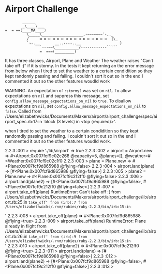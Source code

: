 Airport Challenge
=================

```
        ______
        _\____\___
=  = ==(____MA____)
          \_____\___________________,-~~~~~~~`-.._
          /     o o o o o o o o o o o o o o o o  |\_
          `~-.__       __..----..__                  )
                `---~~\___________/------------`````
                =  ===(_________)

```
It has three classes, Airport, Plane and Weather
The weather raises "Can't take off :(" if it is stormy.  In the tests it kept returning an the error message from below when I tired to set the weather to a certain condidition so they kept randomly passing and failing. I couldn't sort it out so in the end I commented it out so the other features woudld work

WARNING: An expectation of `:stormy?` was set on `nil`. To allow expectations on `nil` and suppress this message, set `config.allow_message_expectations_on_nil` to `true`. To disallow expectations on `nil`, set `config.allow_message_expectations_on_nil` to `false`. Called from /Users/elizabethwicks/Documents/Makers/airport/airport_challenge/spec/airport_spec.rb:17:in `block (3 levels) in <top (required)>'. 

when I tired to set the weather to a certain condidition so they kept randomdly passing and failing. I couldn't sort it out so in the end I commented it out so the other features woudld work. 


2.2.3 :001 > require './lib/airport'
 => true
2.2.3 :002 > airport = Airport.new
 => #<Airport:0x007fcf9c02c268 @capacity=5, @planes=[], @weather=#<Weather:0x007fcf9c02c1f0
2.2.3 :003 > plane = Plane.new
 => #<Plane:0x007fcf9d865988 @flying=false>
2.2.3 :004 > airport.land(plane)
 => [#<Plane:0x007fcf9d865988 @flying=false>]
2.2.3 :005 > plane2 = Plane.new
 => #<Plane:0x007fcf9c212ff0 @flying=false>
2.2.3 :006 > airport.land(plane2)
 => [#<Plane:0x007fcf9d865988 @flying=false>, #<Plane:0x007fcf9c212ff0 @flying=false>]
2.2.3 :007 > airport.take_off(plane)
RuntimeError: Can't take off :(
       	from /Users/elizabethwicks/Documents/Makers/airport/airport_challenge/lib/airport.rb:25:in `take_off'
       	from (irb):7
       	from /Users/elizabethwicks/.rvm/rubies/ruby-2.2.3/bin/irb:15:in `<main>'
2.2.3 :008 > airport.take_off(plane)
 => #<Plane:0x007fcf9d865988 @flying=true>
2.2.3 :009 > airport.take_off(plane)
RuntimeError: Plane already in flight
       	from /Users/elizabethwicks/Documents/Makers/airport/airport_challenge/lib/airport.rb:26:in `take_off'
       	from (irb):9
       	from /Users/elizabethwicks/.rvm/rubies/ruby-2.2.3/bin/irb:15:in `<main>'
2.2.3 :010 > airport.take_off(plane2)
 => #<Plane:0x007fcf9c212ff0 @flying=true>
2.2.3 :011 > airport.land(plane)
 => [#<Plane:0x007fcf9d865988 @flying=false>]
2.2.3 :012 > airport.land(plane2)
 => [#<Plane:0x007fcf9d865988 @flying=false>, #<Plane:0x007fcf9c212ff0 @flying=false>]
2.2.3 :013 >

